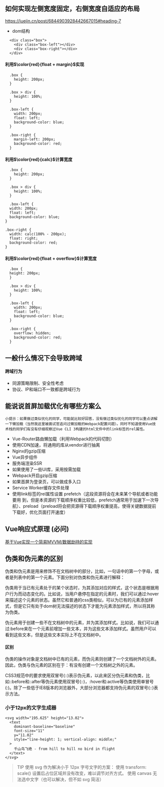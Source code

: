 ## 如何实现左侧宽度固定，右侧宽度自适应的布局


https://juejin.cn/post/6844903928442667015#heading-7

- dom结构
```
  <div class="box">
    <div class="box-left"></div>
    <div class="box-right"></div>
  </div>
```
#### 利用$\color{red}{float + margin}$实现
```
  .box {
    height: 200px;
  }

  .box > div {
    height: 100%;
  }

  .box-left {
    width: 200px;
    float: left;
    background-color: blue;
  }

  .box-right {
    margin-left: 200px;
    background-color: red;
  }
```
#### 利用$\color{red}{calc}$计算宽度
```
  .box {
    height: 200px;
  }

  .box > div {
    height: 100%;
  }

  .box-left {
  width: 200px;
  float: left;
  background-color: blue;
}

.box-right {
  width: calc(100% - 200px);
  float: right;
  background-color: red;
} 
```
#### 利用$\color{red}{float + overflow}$计算宽度
```
  .box {
  height: 200px;
  }

  .box > div {
    height: 100%;
  }

  .box-left {
    width: 200px;
    float: left;
    background-color: blue;
  }

  .box-right {
    overflow: hidden;
    background-color: red;
  }
```

## 一般什么情况下会导致跨域
#### 跨域行为
  - 同源策略限制、安全性考虑
  - 协议、IP和端口不一致都是跨域行为
## 能说说首屏加载优化有哪些方案么
```
小提示：如果做过类似优化的同学，可能就比较好回答，没有做过类似优化的同学可以重点讲解一下懒加载（当然我这里被面试官追问过懒加载的Webpack配置问题）。同时不知道使用Vue技术栈的同学们有没有仔细观察过Vue CLI 3构建的html文件中的link标签的rel属性。
```
- Vue-Router路由懒加载（利用Webpack的代码切割）
- 使用CDN加速，将通用的库从vendor进行抽离
- Nginx的gzip压缩
- Vue异步组件
- 服务端渲染SSR
- 如果使用了一些UI库，采用按需加载
- Webpack开启gzip压缩
- 如果首屏为登录页，可以做成多入口
- Service Worker缓存文件处理
- 使用link标签的rel属性设置   prefetch（这段资源将会在未来某个导航或者功能要用
    到，但是本资源的下载顺序权重比较低，prefetch通常用于加速下一次导航）、preload（preload将会把资源得下载顺序权重提高，使得关键数据提前下载好，优化页面打开速度）
## Vue响应式原理 (必问)
  [基于Vue实现一个简易MVVM/数据劫持的实现](https://juejin.cn/post/6844904099704471559#heading-22)
## 伪类和伪元素的区别
  伪类和伪元素是用来修饰不在文档树中的部分，比如，一句话中的第一个字母，或者是列表中的第一个元素。下面分别对伪类和伪元素进行解释：

  伪类用于当已有元素处于的某个状态时，为其添加对应的样式，这个状态是根据用户行为而动态变化的。比如说，当用户悬停在指定的元素时，我们可以通过:hover来描述这个元素的状态。虽然它和普通的css类相似，可以为已有的元素添加样式，但是它只有处于dom树无法描述的状态下才能为元素添加样式，所以将其称为伪类。

  伪元素用于创建一些不在文档树中的元素，并为其添加样式。比如说，我们可以通过:before来在一个元素前增加一些文本，并为这些文本添加样式。虽然用户可以看到这些文本，但是这些文本实际上不在文档树中。

  #### 区别
  伪类的操作对象是文档树中已有的元素，而伪元素则创建了一个文档树外的元素。因此，伪类与伪元素的区别在于：有没有创建一个文档树之外的元素。

  CSS3规范中的要求使用双冒号(::)表示伪元素，以此来区分伪元素和伪类，比如::before和::after等伪元素使用双冒号(::)，:hover和:active等伪类使用单冒号(:)。除了一些低于IE8版本的浏览器外，大部分浏览器都支持伪元素的双冒号(::)表示方法。


### 小于12px的文字生成器
```
<svg width="195.625" height="13.02">
  <text
    dominant-baseline="baseline"
    font-size="11"
    y="11.02"
    style="line-height: 1; vertical-align: middle;"
  >
    千山鸟飞绝 - from hill to hill no bird in flight
  </text>
</svg>
```
> TIP
> 使用 svg 作为解决小于 12px 字号文字的方案：
> 使用 transform: scale() 设置后占位区域并没有改变，难以调节对齐方式。
> 使用 canvas 无法选中文字（也可以解决，但不如 svg 简洁）